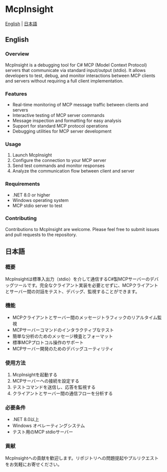 ﻿# McpInsight

[English](#english) | [日本語](#japanese)

<a id="english"></a>
## English

### Overview
McpInsight is a debugging tool for C# MCP (Model Context Protocol) servers that communicate via standard input/output (stdio). It allows developers to test, debug, and monitor interactions between MCP clients and servers without requiring a full client implementation.

### Features
- Real-time monitoring of MCP message traffic between clients and servers
- Interactive testing of MCP server commands
- Message inspection and formatting for easy analysis
- Support for standard MCP protocol operations
- Debugging utilities for MCP server development

### Usage
1. Launch McpInsight
2. Configure the connection to your MCP server
3. Send test commands and monitor responses
4. Analyze the communication flow between client and server

### Requirements
- .NET 8.0 or higher
- Windows operating system
- MCP stdio server to test

### Contributing
Contributions to McpInsight are welcome. Please feel free to submit issues and pull requests to the repository.

<a id="japanese"></a>
## 日本語

### 概要
McpInsightは標準入出力（stdio）を介して通信するC#製MCPサーバーのデバッグツールです。完全なクライアント実装を必要とせずに、MCPクライアントとサーバー間の対話をテスト、デバッグ、監視することができます。

### 機能
- MCPクライアントとサーバー間のメッセージトラフィックのリアルタイム監視
- MCPサーバーコマンドのインタラクティブなテスト
- 簡単な分析のためのメッセージ検査とフォーマット
- 標準MCPプロトコル操作のサポート
- MCPサーバー開発のためのデバッグユーティリティ

### 使用方法
1. McpInsightを起動する
2. MCPサーバーへの接続を設定する
3. テストコマンドを送信し、応答を監視する
4. クライアントとサーバー間の通信フローを分析する

### 必要条件
- .NET 8.0以上
- Windows オペレーティングシステム
- テスト用のMCP stdioサーバー

### 貢献
McpInsightへの貢献を歓迎します。リポジトリへの問題提起やプルリクエストをお気軽にお寄せください。
